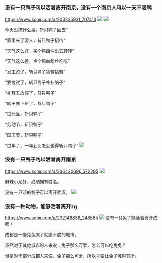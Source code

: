 ### 没有一只鸭子可以活着离开南京，没有一个南京人可以一天不吸鸭
https://www.sohu.com/a/203235921_707413
![](http://5b0988e595225.cdn.sohucs.com/images/20171109/184c382b920b488eb2ed6b0f851b77fd.jpeg)
![](http://5b0988e595225.cdn.sohucs.com/images/20171109/ebdda383c38d46c2a8f7cb5df92dcc27.jpeg)

今天没搞什么菜，斩只鸭子回去”

“家里来了客人，斩只鸭子招待”

“天气这么好，买个鸭四件出去转转”

“天气这么差，点个鸭血粉丝吃吃”

“发工资了，斩只鸭子犒劳犒劳”

“要考试了，斩只鸭子补补脑子”

“礼拜五放假了，斩只鸭子”

“明天要上班了，斩只鸭子”

“过元旦，斩只鸭子”

“劳动节，斩只鸭子”

“国庆节，斩只鸭子”

“过年了，一年到头怎么也得斩只鸭子”
![](http://5b0988e595225.cdn.sohucs.com/images/20171109/5506d3f1424a46c4b78b3ec1a247efd2.gif)

### 没有一只鸭子可以活着离开南京
https://www.sohu.com/a/236430696_572295
![](http://5b0988e595225.cdn.sohucs.com/images/20180618/3bcd1e084b7d4b178955b05e7db060e6.gif)

麻辣小龙虾，必须拥有姓名。

没有一只活的鸭子可以离开武汉。
![](https://wx2.sinaimg.cn/large/9e5389bbly1gdm8o2268qj20d5cmjnpq.jpg)

### 没有一种动物，能够活着离开zg
https://www.sohu.com/a/232146838_248565
![](http://5b0988e595225.cdn.sohucs.com/images/20180519/9568e2014ace4ac39dc6f1eb7c829dfd.gif)
没有一只兔子能活着离开成都 /

成都是一座兔兔来了就跑不脱的城市。

虽然对于其他城市的人来说：兔子那么可爱，怎么可以吃兔兔？

但是对于部分成都人来说，兔子那么可爱，所以才要让兔子死得其所。
